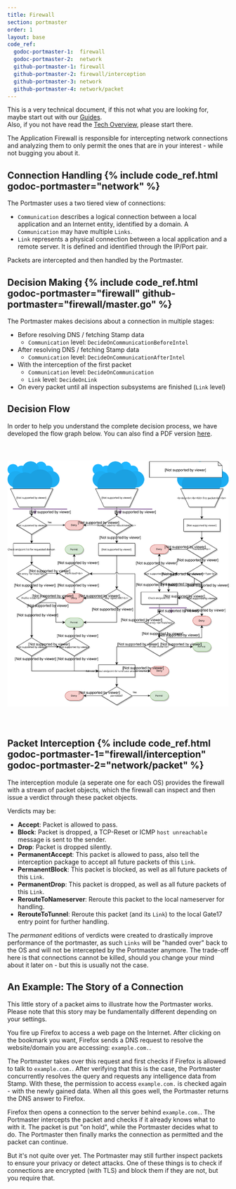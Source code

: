 ```yaml
---
title: Firewall
section: portmaster
order: 1
layout: base
code_ref:
  godoc-portmaster-1:  firewall
  godoc-portmaster-2:  network
  github-portmaster-1: firewall
  github-portmaster-2: firewall/interception
  github-portmaster-3: network
  github-portmaster-4: network/packet
---
```


<div class="alert alert-info" role="alert">
  This is a very technical document, if this not what you are looking for, maybe start out with our <a href="/guides/portmaster.html">Guides</a>.
  <br>
  Also, if you not have read the <a href="/main/tech-overview.html">Tech Overview</a>, please start there.
</div>

The Application Firewall is responsible for intercepting network connections and analyzing them to only permit the ones that are in your interest - while not bugging you about it.

## Connection Handling {% include code_ref.html godoc-portmaster="network" %}

The Portmaster uses a two tiered view of connections:

- `Communication` describes a logical connection between a local application and an Internet entity, identified by a domain. A `Communication` may have multiple `Links`.
- `Link` represents a physical connection between a local application and a remote server. It is defined and identified through the IP/Port pair.

Packets are intercepted and then handled by the Portmaster.

## Decision Making {% include code_ref.html godoc-portmaster="firewall" github-portmaster="firewall/master.go" %}

The Portmaster makes decisions about a connection in multiple stages:

- Before resolving DNS / fetching Stamp data
  - `Communication` level: `DecideOnCommunicationBeforeIntel`
- After resolving DNS / fetching Stamp data
  - `Communication` level: `DecideOnCommunicationAfterIntel`
- With the interception of the first packet
  - `Communication` level: `DecideOnCommunication`
  - `Link` level: `DecideOnLink`
- On every packet until all inspection subsystems are finished (`Link` level)

## Decision Flow

In order to help you understand the complete decision process, we have developed the flow graph below. You can also find a PDF version [here](/assets/diagrams/portmaster_firewall_decision_flow.pdf).

<img src="/assets/diagrams/portmaster_firewall_decision_flow_cropped.svg" style="padding: 40px 0;">

## Packet Interception {% include code_ref.html godoc-portmaster-1="firewall/interception" godoc-portmaster-2="network/packet" %}

The interception module (a seperate one for each OS) provides the firewall with a stream of packet objects, which the firewall can inspect and then issue a verdict through these packet objects.

Verdicts may be:

- __Accept__: Packet is allowed to pass.
- __Block__: Packet is dropped, a TCP-Reset or ICMP `host unreachable` message is sent to the sender.
- __Drop__: Packet is dropped silently.
- __PermanentAccept__: This packet is allowed to pass, also tell the interception package to accept all future packets of this `Link`.
- __PermanentBlock__: This packet is blocked, as well as all future packets of this `Link`.
- __PermanentDrop__: This packet is dropped, as well as all future packets of this `Link`.
- __RerouteToNameserver__: Reroute this packet to the local nameserver for handling.
- __RerouteToTunnel__: Reroute this packet (and its `Link`) to the local Gate17 entry point for further handling.

The _permanent_ editions of verdicts were created to drastically improve performance of the portmaster, as such `Links` will be "handed over" back to the OS and will not be intercepted by the Portmaster anymore. The trade-off here is that connections cannot be killed, should you change your mind about it later on - but this is usually not the case.

## An Example: The Story of a Connection

This little story of a packet aims to illustrate how the Portmaster works. Please note that this story may be fundamentally different depending on your settings.

You fire up Firefox to access a web page on the Internet. After clicking on the bookmark you want, Firefox sends a DNS request to resolve the website/domain you are accessing: `example.com.`.

The Portmaster takes over this request and first checks if Firefox is allowed to talk to `example.com.`. After verifying that this is the case, the Portmaster concurrently resolves the query and requests any intelligence data from Stamp. With these, the permission to access `example.com.` is checked again - with the newly gained data. When all this goes well, the Portmaster returns the DNS answer to Firefox.

Firefox then opens a connection to the server behind `example.com.`. The Portmaster intercepts the packet and checks if it already knows what to with it. The packet is put "on hold", while the Portmaster decides what to do. The Portmaster then finally marks the connection as permitted and the packet can continue.

But it's not quite over yet. The Portmaster may still further inspect packets to ensure your privacy or detect attacks. One of these things is to check if connections are encrypted (with TLS) and block them if they are not, but you require that.
